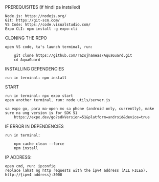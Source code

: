PREREQUISITES (if hindi pa installed)

	Node.js: https://nodejs.org/
	Git: https://git-scm.com/
	VS Code: https://code.visualstudio.com/
	Expo CLI: npm install -g expo-cli

CLONING THE REPO 

	open VS code, ta's launch terminal, run: 

		git clone https://github.com/razojhameas/AquaGuard.git
		cd AquaGuard

INSTALLING DEPENDENCIES

	run in terminal: npm install

START 

	run in terminal: npx expo start
	open another terminal, run: node utils/server.js 

	sa expo go, para ma-open mo sa phone (android only, currently), make sure na ung version is for SDK 51 
		https://expo.dev/go?sdkVersion=51&platform=android&device=true

IF ERROR IN DEPENDENCIES

	run in terminal: 

		npm cache clean --force
		npm install

IP ADDRESS:

	open cmd, run: ipconfig
	replace lahat ng http requests with the ipv4 address (ALL FILES), 
	http://{ipv4 address}:3000


